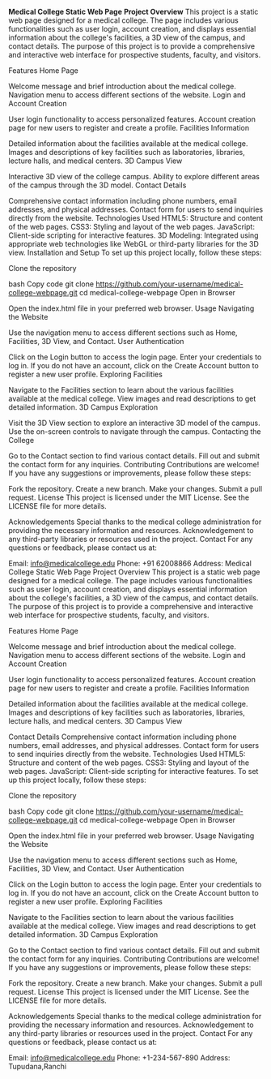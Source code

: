 **Medical College Static Web Page**
**Project Overview**
This project is a static web page designed for a medical college. The page includes various functionalities such as user login, account creation, and displays essential information about the college's facilities, a 3D view of the campus, and contact details. The purpose of this project is to provide a comprehensive and interactive web interface for prospective students, faculty, and visitors.

Features
Home Page

Welcome message and brief introduction about the medical college.
Navigation menu to access different sections of the website.
Login and Account Creation

User login functionality to access personalized features.
Account creation page for new users to register and create a profile.
Facilities Information

Detailed information about the facilities available at the medical college.
Images and descriptions of key facilities such as laboratories, libraries, lecture halls, and medical centers.
3D Campus View

Interactive 3D view of the college campus.
Ability to explore different areas of the campus through the 3D model.
Contact Details

Comprehensive contact information including phone numbers, email addresses, and physical addresses.
Contact form for users to send inquiries directly from the website.
Technologies Used
HTML5: Structure and content of the web pages.
CSS3: Styling and layout of the web pages.
JavaScript: Client-side scripting for interactive features.
3D Modeling: Integrated using appropriate web technologies like WebGL or third-party libraries for the 3D view.
Installation and Setup
To set up this project locally, follow these steps:

Clone the repository

bash
Copy code
git clone https://github.com/your-username/medical-college-webpage.git
cd medical-college-webpage
Open in Browser

Open the index.html file in your preferred web browser.
Usage
Navigating the Website

Use the navigation menu to access different sections such as Home, Facilities, 3D View, and Contact.
User Authentication

Click on the Login button to access the login page. Enter your credentials to log in.
If you do not have an account, click on the Create Account button to register a new user profile.
Exploring Facilities

Navigate to the Facilities section to learn about the various facilities available at the medical college.
View images and read descriptions to get detailed information.
3D Campus Exploration

Visit the 3D View section to explore an interactive 3D model of the campus.
Use the on-screen controls to navigate through the campus.
Contacting the College

Go to the Contact section to find various contact details.
Fill out and submit the contact form for any inquiries.
Contributing
Contributions are welcome! If you have any suggestions or improvements, please follow these steps:

Fork the repository.
Create a new branch.
Make your changes.
Submit a pull request.
License
This project is licensed under the MIT License. See the LICENSE file for more details.

Acknowledgements
Special thanks to the medical college administration for providing the necessary information and resources.
Acknowledgement to any third-party libraries or resources used in the project.
Contact
For any questions or feedback, please contact us at:

Email: info@medicalcollege.edu
Phone: +91 62008866
Address: Medical College Static Web Page
Project Overview
This project is a static web page designed for a medical college. The page includes various functionalities such as user login, account creation, and displays essential information about the college's facilities, a 3D view of the campus, and contact details. The purpose of this project is to provide a comprehensive and interactive web interface for prospective students, faculty, and visitors.

Features
Home Page

Welcome message and brief introduction about the medical college.
Navigation menu to access different sections of the website.
Login and Account Creation

User login functionality to access personalized features.
Account creation page for new users to register and create a profile.
Facilities Information

Detailed information about the facilities available at the medical college.
Images and descriptions of key facilities such as laboratories, libraries, lecture halls, and medical centers.
3D Campus View


Contact Details
Comprehensive contact information including phone numbers, email addresses, and physical addresses.
Contact form for users to send inquiries directly from the website.
Technologies Used
HTML5: Structure and content of the web pages.
CSS3: Styling and layout of the web pages.
JavaScript: Client-side scripting for interactive features.
To set up this project locally, follow these steps:

Clone the repository

bash
Copy code
git clone https://github.com/your-username/medical-college-webpage.git
cd medical-college-webpage
Open in Browser

Open the index.html file in your preferred web browser.
Usage
Navigating the Website

Use the navigation menu to access different sections such as Home, Facilities, 3D View, and Contact.
User Authentication

Click on the Login button to access the login page. Enter your credentials to log in.
If you do not have an account, click on the Create Account button to register a new user profile.
Exploring Facilities

Navigate to the Facilities section to learn about the various facilities available at the medical college.
View images and read descriptions to get detailed information.
3D Campus Exploration

Go to the Contact section to find various contact details.
Fill out and submit the contact form for any inquiries.
Contributing
Contributions are welcome! If you have any suggestions or improvements, please follow these steps:

Fork the repository.
Create a new branch.
Make your changes.
Submit a pull request.
License
This project is licensed under the MIT License. See the LICENSE file for more details.

Acknowledgements
Special thanks to the medical college administration for providing the necessary information and resources.
Acknowledgement to any third-party libraries or resources used in the project.
Contact
For any questions or feedback, please contact us at:

Email: info@medicalcollege.edu
Phone: +1-234-567-890
Address: Tupudana,Ranchi
